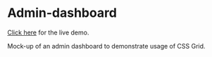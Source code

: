 # Admin-dashboard
[Click here](https://jylmarcus.github.io/Admin-dashboard/) for the live demo.

 Mock-up of an admin dashboard to demonstrate usage of CSS Grid.
